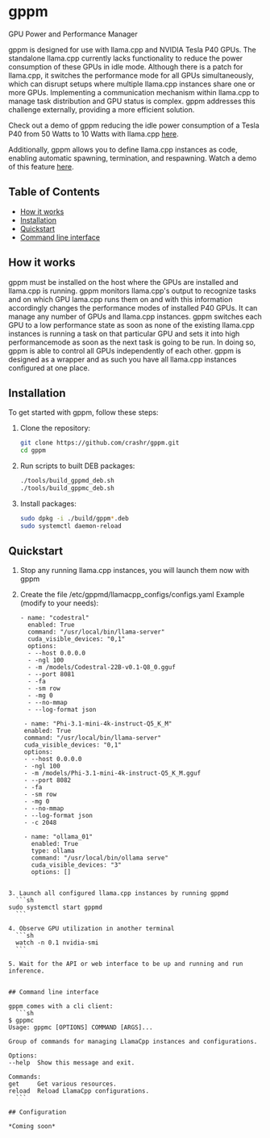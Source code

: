 # gppm
GPU Power and Performance Manager

gppm is designed for use with llama.cpp and NVIDIA Tesla P40 GPUs. The standalone llama.cpp currently lacks functionality to reduce the power consumption of these GPUs in idle mode. Although there is a patch for llama.cpp, it switches the performance mode for all GPUs simultaneously, which can disrupt setups where multiple llama.cpp instances share one or more GPUs. Implementing a communication mechanism within llama.cpp to manage task distribution and GPU status is complex. gppm addresses this challenge externally, providing a more efficient solution.

Check out a demo of gppm reducing the idle power consumption of a Tesla P40 from 50 Watts to 10 Watts with llama.cpp [here](screencast01.mkv).

Additionally, gppm allows you to define llama.cpp instances as code, enabling automatic spawning, termination, and respawning. Watch a demo of this feature [here](screencast02.mkv).

  
## Table of Contents

- [How it works](#how-it-works)
- [Installation](#installation)
- [Quickstart](#quickstart)
- [Command line interface](#command-line-interface)

## How it works

gppm must be installed on the host where the GPUs are installed and llama.cpp is running. gppm monitors llama.cpp's output to recognize tasks and on which GPU lama.cpp runs them on and with this information accordingly changes the performance modes of installed P40 GPUs. It can manage any number of GPUs and llama.cpp instances. gppm switches each GPU to a low performance state as soon as none of the existing llama.cpp instances is running a task on that particular GPU and sets it into high performancemode as soon as the next task is going to be run. In doing so, gppm is able to control all GPUs independently of each other. gppm is designed as a wrapper and as such you have all llama.cpp instances configured at one place.

## Installation

To get started with gppm, follow these steps:

1. Clone the repository:
    ```sh
    git clone https://github.com/crashr/gppm.git
    cd gppm
    ```

2. Run scripts to built DEB packages:
    ```sh
    ./tools/build_gppmd_deb.sh
    ./tools/build_gppmc_deb.sh
    ```

3. Install packages:
    ```sh
    sudo dpkg -i ./build/gppm*.deb
    sudo systemctl daemon-reload
    ```
    
## Quickstart

1. Stop any running llama.cpp instances, you will launch them now with gppm

2. Create the file /etc/gppmd/llamacpp_configs/configs.yaml
   Example (modify to your needs): 
   ```
   - name: "codestral"
     enabled: True
     command: "/usr/local/bin/llama-server"
     cuda_visible_devices: "0,1"
     options:
     - --host 0.0.0.0
     - -ngl 100
     - -m /models/Codestral-22B-v0.1-Q8_0.gguf
     - --port 8081
     - -fa
     - -sm row
     - -mg 0
     - --no-mmap
     - --log-format json

    - name: "Phi-3.1-mini-4k-instruct-Q5_K_M"
    enabled: True
    command: "/usr/local/bin/llama-server"
    cuda_visible_devices: "0,1"
    options:
    - --host 0.0.0.0
    - -ngl 100
    - -m /models/Phi-3.1-mini-4k-instruct-Q5_K_M.gguf
    - --port 8082
    - -fa
    - -sm row
    - -mg 0
    - --no-mmap
    - --log-format json
    - -c 2048

    - name: "ollama_01"
      enabled: True
      type: ollama
      command: "/usr/local/bin/ollama serve"
      cuda_visible_devices: "3"
      options: []
  ```
    
3. Launch all configured llama.cpp instances by running gppmd
    ```sh
  sudo systemctl start gppmd
    ```

4. Observe GPU utilization in another terminal
    ```sh
    watch -n 0.1 nvidia-smi
    ```

5. Wait for the API or web interface to be up and running and run inference.


## Command line interface

gppm comes with a cli client:
    ```sh
$ gppmc
Usage: gppmc [OPTIONS] COMMAND [ARGS]...

  Group of commands for managing LlamaCpp instances and configurations.

Options:
  --help  Show this message and exit.

Commands:
  get     Get various resources.
  reload  Reload LlamaCpp configurations.
    ```

## Configuration

*Coming soon*

